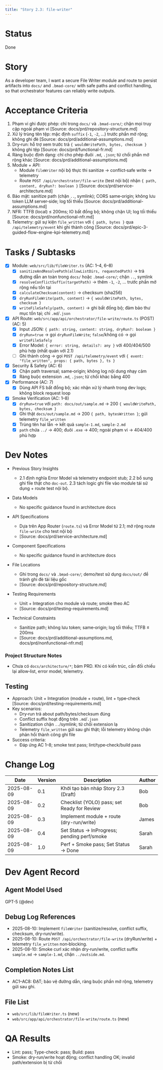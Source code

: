 ```yaml
---
title: "Story 2.3: file-writer"
---
```


# Status

Done

# Story

As a developer team,
I want a secure File Writer module and route to persist artifacts into `docs/` and `.bmad-core/` with safe paths and conflict handling,
so that orchestrator features can reliably write outputs.

# Acceptance Criteria

1. Phạm vi ghi được phép: chỉ trong `docs/` và `.bmad-core/`; chặn mọi truy cập ngoài phạm vi [Source: docs/prd/repository-structure.md]
2. Xử lý trùng tên tệp: mặc định `suffix` (`-1`, `-2`, …) trước phần mở rộng; không ghi đè [Source: docs/prd/additional-assumptions.md]
3. Dry‑run: hỗ trợ xem trước trả `{ wouldWritePath, bytes, checksum }` không ghi tệp [Source: docs/prd/functional-fr.md]
4. Ràng buộc định dạng: chỉ cho phép đuôi `.md`, `.json`; từ chối phần mở rộng khác [Source: docs/prd/additional-assumptions.md]
5. Module + API:
   - Module `fileWriter` nội bộ thực thi sanitize → conflict‑safe write → telemetry
   - Route `POST /api/orchestrator/file-write` (test nội bộ) nhận `{ path, content, dryRun?: boolean }` [Source: docs/prd/service-architecture.md]
6. Bảo mật: sanitize path (chặn `..`, symlink); CORS same‑origin; không lưu token LLM server‑side; log tối thiểu [Source: docs/prd/additional-assumptions.md]
7. NFR: TTFB (local) ≤ 200ms; IO bất đồng bộ; không chặn UI; log tối thiểu [Source: docs/prd/nonfunctional-nfr.md]
8. Telemetry: gửi sự kiện `file_written` với `{ path, bytes }` qua `/api/telemetry/event` khi ghi thành công [Source: docs/prd/epic-3-guided-flow-engine-kpi-telemetry.md]

# Tasks / Subtasks

- [x] Module: `web/src/lib/fileWriter.ts` (AC: 1–4, 6–8)
  - [x] `sanitizeAndResolvePath(allowListDirs, requestedPath)` → trả đường dẫn an toàn trong `docs/` hoặc `.bmad-core/`; chặn `..`, symlink
  - [x] `resolveConflictSuffix(targetPath)` → thêm `-1`, `-2`, … trước phần mở rộng nếu tồn tại
  - [x] `calculateChecksum(content)` → checksum (sha256)
  - [x] `dryRunFileWrite(path, content)` → `{ wouldWritePath, bytes, checksum }`
  - [x] `writeFileSafely(path, content)` → ghi bất đồng bộ; đảm bảo thư mục tồn tại; chỉ `.md`/`.json`

- [x] API Route: `web/src/app/api/orchestrator/file-write/route.ts` (POST) (AC: 5)
  - [x] Input JSON: `{ path: string, content: string, dryRun?: boolean }`
  - [x] `dryRun=true` → gọi `dryRunFileWrite`; `false`/không có → gọi `writeFileSafely`
  - [x] Error Model: `{ error: string, details?: any }` với 400/404/500 phù hợp (nhất quán với 2.1)
  - [ ] Ghi thành công → gọi `POST /api/telemetry/event` với `{ event: "file_written", props: { path, bytes }, ts }`

- [x] Security & Safety (AC: 6)
  - [x] Chặn path traversal; same‑origin; không log nội dung nhạy cảm
  - [x] Ràng buộc extension `.md`, `.json`; từ chối khác bằng 400

- [x] Performance (AC: 7)
  - [x] Dùng API FS bất đồng bộ; xác nhận xử lý nhanh trong dev logs; không block request loop

- [x] Smoke Verification (AC: 1–8)
  - [x] `dryRun=true` với `path: docs/out/sample.md` → 200 `{ wouldWritePath, bytes, checksum }`
  - [x] Ghi thật `docs/out/sample.md` → 200 `{ path, bytesWritten }`; gửi telemetry `file_written`
  - [x] Trùng tên hai lần → kết quả `sample-1.md`, `sample-2.md`
  - [x] `path` chứa `../` → 400; đuôi `.exe` → 400; ngoài phạm vi → 404/400 phù hợp

# Dev Notes

- Previous Story Insights
  - 2.1 định nghĩa Error Model và telemetry endpoint stub; 2.2 bổ sung ghi file thật cho `doc-out`. 2.3 tách logic ghi file vào module tái sử dụng + route test nội bộ.

- Data Models
  - No specific guidance found in architecture docs

- API Specifications
  - Dựa trên App Router (`route.ts`) và Error Model từ 2.1; mở rộng route `file-write` cho test nội bộ
  - [Source: docs/prd/service-architecture.md]

- Component Specifications
  - No specific guidance found in architecture docs

- File Locations
  - Ghi trong `docs/` và `.bmad-core/`; demo/test sử dụng `docs/out/` để tránh ghi đè tài liệu gốc
  - [Source: docs/prd/repository-structure.md]

- Testing Requirements
  - Unit + Integration cho module và route; smoke theo AC
  - [Source: docs/prd/testing-requirements.md]

- Technical Constraints
  - Sanitize path; không lưu token; same‑origin; log tối thiểu; TTFB ≤ 200ms
  - [Source: docs/prd/additional-assumptions.md, docs/prd/nonfunctional-nfr.md]

### Project Structure Notes
- Chưa có `docs/architecture/*`; bám PRD. Khi có kiến trúc, cần đối chiếu lại allow‑list, error model, telemetry.

## Testing

- Approach: Unit + Integration (module + route), lint + type‑check [Source: docs/prd/testing-requirements.md]
- Key scenarios:
  - Dry‑run trả about path/bytes/checksum đúng
  - Conflict suffix hoạt động trên `.md`/`.json`
  - Sanitization chặn `..`/symlink; từ chối extension lạ
  - Telemetry `file_written` gửi sau ghi thật; lỗi telemetry không chặn phản hồi thành công ghi file
- Success criteria:
  - Đáp ứng AC 1–8; smoke test pass; lint/type‑check/build pass

# Change Log

| Date       | Version | Description                              | Author |
|------------|---------|------------------------------------------|--------|
| 2025-08-09 | 0.1     | Khởi tạo bản nháp Story 2.3 (Draft)      | Bob    |
| 2025-08-09 | 0.2     | Checklist (YOLO) pass; set Ready for Review | Bob    |
| 2025-08-09 | 0.3     | Implement module + route (dry-run/write)     | James  |
| 2025-08-09 | 0.4     | Set Status → InProgress; pending perf/smoke  | Sarah  |
| 2025-08-09 | 1.0     | Perf + Smoke pass; Set Status → Done         | Sarah  |

# Dev Agent Record

## Agent Model Used

GPT-5 (@dev)

## Debug Log References

- 2025-08-10: Implement `fileWriter` (sanitize/resolve, conflict suffix, checksum, dry‑run/write).
- 2025-08-10: Route `POST /api/orchestrator/file-write` (dryRun/write) + telemetry `file_written` non‑blocking.
- 2025-08-10: Smoke curl xác nhận dry‑run/write, conflict suffix `sample.md` → `sample-1.md`, chặn `../outside.md`.

## Completion Notes List

- AC1–AC8: ĐẠT; bảo vệ đường dẫn, ràng buộc phần mở rộng, telemetry gửi sau ghi.

## File List

- `web/src/lib/fileWriter.ts` (new)
- `web/src/app/api/orchestrator/file-write/route.ts` (new)

# QA Results

- Lint: pass; Type-check: pass; Build: pass
- Smoke: dry‑run/write hoạt động; conflict handling OK; invalid path/extension bị từ chối
